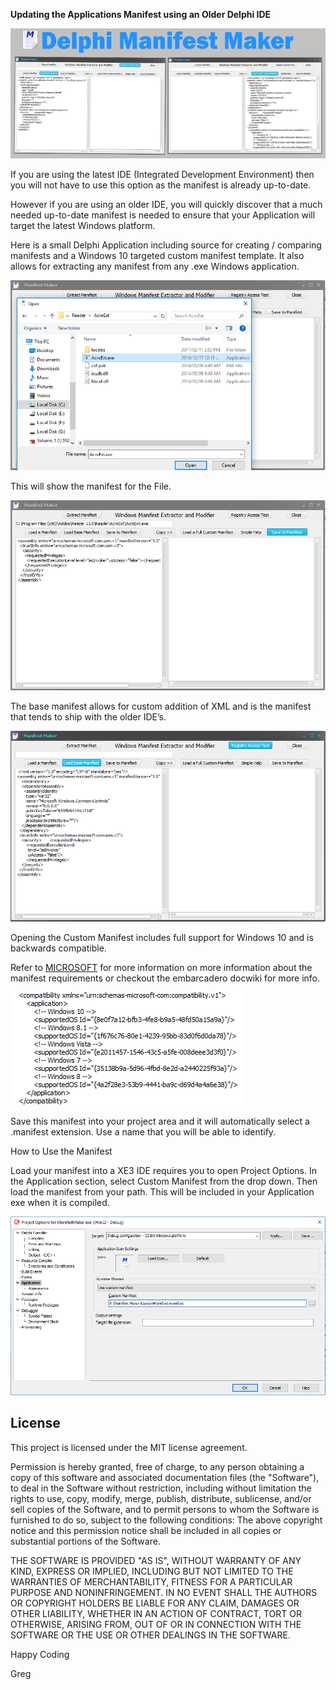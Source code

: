 **Updating the Applications Manifest using an Older Delphi IDE**

![](media/1f6157c451091cbd0fcf813c31b24be1.png)

If you are using the latest IDE (Integrated Development Environment) then you
will not have to use this option as the manifest is already up-to-date.

However if you are using an older IDE, you will quickly discover that a much
needed up-to-date manifest is needed to ensure that your Application will target
the latest Windows platform.

Here is a small Delphi Application including source for creating / comparing
manifests and a Windows 10 targeted custom manifest template. It also allows for
extracting any manifest from any .exe Windows application.

![](media/0424bb9783cd79d8a2c40521c7c2742b.png)

This will show the manifest for the File.

![](media/8ca12ba94df2f7e9de0d40f981edb2c0.png)

The base manifest allows for custom addition of XML and is the manifest that
tends to ship with the older IDE’s.

![](media/bc0ad65de684c90b33ba4b5393cbeb8e.png)

Opening the Custom Manifest includes full support for Windows 10 and is
backwards compatible.

Refer to
[MICROSOFT](https://msdn.microsoft.com/en-us/library/WINDOWS/DESKTOP/DN48124(V=VS.85).ASPX/)
for more information on more information about the manifest requirements or
checkout the embarcadero docwiki for more info.

![](media/0baa15a797b30141ba04093c0a6acb39.png)

Save this manifest into your project area and it will automatically select a
.manifest extension. Use a name that you will be able to identify.

How to Use the Manifest

Load your manifest into a XE3 IDE requires you to open Project Options. In the
Application section, select Custom Manifest from the drop down. Then load the
manifest from your path. This will be included in your Application exe when it
is compiled.

![](media/9657efaab4a746b95f84a90472e2e3a0.png)

License
-------

This project is licensed under the MIT license agreement.

Permission is hereby granted, free of charge, to any person obtaining a copy of
this software and associated documentation files (the "Software"), to deal in
the Software without restriction, including without limitation the rights to
use, copy, modify, merge, publish, distribute, sublicense, and/or sell copies of
the Software, and to permit persons to whom the Software is furnished to do so,
subject to the following conditions: The above copyright notice and this
permission notice shall be included in all copies or substantial portions of the
Software.

THE SOFTWARE IS PROVIDED "AS IS", WITHOUT WARRANTY OF ANY KIND, EXPRESS OR
IMPLIED, INCLUDING BUT NOT LIMITED TO THE WARRANTIES OF MERCHANTABILITY, FITNESS
FOR A PARTICULAR PURPOSE AND NONINFRINGEMENT. IN NO EVENT SHALL THE AUTHORS OR
COPYRIGHT HOLDERS BE LIABLE FOR ANY CLAIM, DAMAGES OR OTHER LIABILITY, WHETHER
IN AN ACTION OF CONTRACT, TORT OR OTHERWISE, ARISING FROM, OUT OF OR IN
CONNECTION WITH THE SOFTWARE OR THE USE OR OTHER DEALINGS IN THE SOFTWARE.



Happy Coding

Greg
